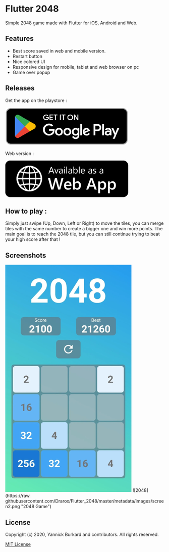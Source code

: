 # Flutter 2048

Simple 2048 game made with Flutter for iOS, Android and Web.

## Features

- Best score saved in web and mobile version.
- Restart button
- Nice colored UI
- Responsive design for mobile, tablet and web browser on pc
- Game over popup

## Releases

Get the app on the playstore :

[![GooglePlay](https://raw.githubusercontent.com/Drarox/Flutter_2048/master/metadata/images/google-play-badge.png)](https://play.google.com/store/apps/details?id=com.yannickburkard.flutter2048)

Web version :

[![Webapp](https://raw.githubusercontent.com/Drarox/Flutter_2048/master/metadata/images/web-badge-v1.png)](https://yannick-burkard.com/flutter2048/#/)

## How to play :

Simply just swipe (Up, Down, Left or Right) to move the tiles, you can merge tiles with the same number to create a bigger one and win more points. The main goal is to reach the 2048 tile, but you can still continue trying to beat your high score after that !

## Screenshots

![2048](https://raw.githubusercontent.com/Drarox/Flutter_2048/master/metadata/images/screen1.png "2048 Game")  ![2048](https://raw.
githubusercontent.com/Drarox/Flutter_2048/master/metadata/images/screen2.png "2048 Game")

## License

Copyright (c) 2020, Yannick Burkard and contributors. All rights reserved.

[MIT License](https://github.com/Drarox/Flutter_2048/blob/master/LICENSE)
